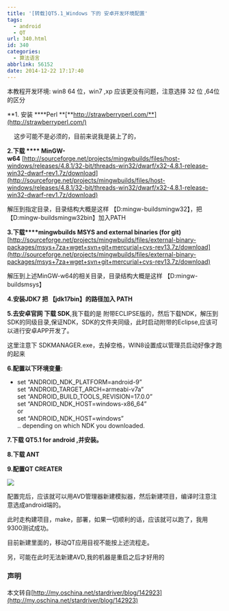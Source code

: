 ```yaml
---
title: '[转载]QT5.1_Windows 下的 安卓开发环境配置'
tags:
  - android
  - QT
url: 340.html
id: 340
categories:
  - 算法语言
abbrlink: 56152
date: 2014-12-22 17:17:40
---
```


本教程开发环境: win8 64 位，win7 ,xp 应该更没有问题，注意选择 32 位 ,64位的区分

**1\. 安装 ****Perl **[**http://strawberryperl.com/**](http://strawberryperl.com/)

    这步可能不是必须的，目前来说我是装上了的，

**2.下载 **** MinGW-w64** [http://sourceforge.net/projects/mingwbuilds/files/host-windows/releases/4.8.1/32-bit/threads-win32/dwarf/x32-4.8.1-release-win32-dwarf-rev1.7z/download](http://sourceforge.net/projects/mingwbuilds/files/host-windows/releases/4.8.1/32-bit/threads-win32/dwarf/x32-4.8.1-release-win32-dwarf-rev1.7z/download)

解压到指定目录，目录结构大概是这样 【D:mingw-buildsmingw32】，把【D:mingw-buildsmingw32bin】加入PATH

**3.下载****mingwbuilds ****MSYS**** and external binaries (for git)**[http://sourceforge.net/projects/mingwbuilds/files/external-binary-packages/msys+7za+wget+svn+git+mercurial+cvs-rev13.7z/download](http://sourceforge.net/projects/mingwbuilds/files/external-binary-packages/msys+7za+wget+svn+git+mercurial+cvs-rev13.7z/download)

解压到上述MinGW-w64的相关目录，目录结构大概是这样 【D:mingw-buildsmsys】

**4.安装JDK7 把 【jdk17bin】的路径加入 PATH**

**5.去安卓官网 下载 SDK**,我下载的是 附带ECLIPSE版的，然后下载NDK，解压到SDK的同级目录,保证NDK，SDK的文件夹同级，此时启动附带的Eclipse,应该可以进行安卓APP开发了。

这里注意下 SDKMANAGER.exe，去掉空格，WIN8设置成以管理员启动好像才跑的起来

**6.配置以下环境变量:**

  

*   set “ANDROID\_NDK\_PLATFORM=android-9”  
    set “ANDROID\_TARGET\_ARCH=armeabi-v7a”  
    set “ANDROID\_BUILD\_TOOLS_REVISION=17.0.0”  
    set “ANDROID\_NDK\_HOST=windows-x86_64”  
    or  
    set “ANDROID\_NDK\_HOST=windows”  
    .. depending on which NDK you downloaded.

**7.下载 QT5.1 for android ,并安装。**

**8.下载 ANT**

**9.配置QT CREATER**

[![](http://static.oschina.net/uploads/space/2013/0706/232551_0MQp_1021015.png)](http://static.oschina.net/uploads/space/2013/0706/232551_0MQp_1021015.png)

配置完后，应该就可以用AVD管理器新建模拟器，然后新建项目，编译时注意注意选成android端的。

此时走构建项目，make，部署，如果一切顺利的话，应该就可以跑了，我用9300测试成功。

目前新建里面的，移动QT应用目视不能按上述流程走。

另，可能在此时无法新建AVD,我的机器是重启之后才好用的

### 声明

本文转自[http://my.oschina.net/stardriver/blog/142923](http://my.oschina.net/stardriver/blog/142923)